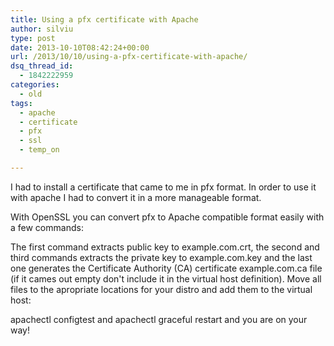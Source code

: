 ```yaml
---
title: Using a pfx certificate with Apache
author: silviu
type: post
date: 2013-10-10T08:42:24+00:00
url: /2013/10/10/using-a-pfx-certificate-with-apache/
dsq_thread_id:
  - 1842222959
categories:
  - old
tags:
  - apache
  - certificate
  - pfx
  - ssl
  - temp_on

---
```

I had to install a certificate that came to me in pfx format. In order to use it with apache I had to convert it in a more manageable format.

With OpenSSL you can convert pfx to Apache compatible format easily with a few commands:

The first command extracts public key to example.com.crt, the second and third commands extracts the private key to example.com.key and the last one generates the Certificate Authority (CA) certificate example.com.ca file (if it cames out empty don't include it in the virtual host definition). Move all files to the apropriate locations for your distro and add them to the virtual host:


apachectl configtest and apachectl graceful restart and you are on your way!